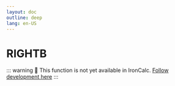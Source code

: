 ```yaml
---
layout: doc
outline: deep
lang: en-US
---
```


# RIGHTB

::: warning
🚧 This function is not yet available in IronCalc.
[Follow development here](https://github.com/ironcalc/IronCalc/labels/Functions)
:::